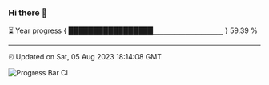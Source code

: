 ### Hi there 👋

⏳ Year progress { █████████████████▁▁▁▁▁▁▁▁▁▁▁▁▁ } 59.39 %

---

⏰ Updated on Sat, 05 Aug 2023 18:14:08 GMT

![Progress Bar CI](https://github.com/liununu/liununu/workflows/Progress%20Bar%20CI/badge.svg)

